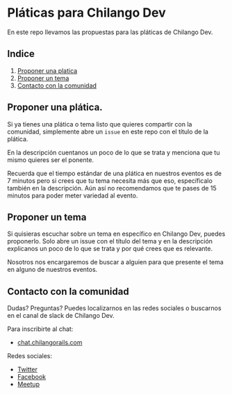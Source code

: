 # Pláticas para Chilango Dev

En este repo llevamos las propuestas para las pláticas de Chilango Dev.

## Indice
1. [Proponer una platica](#proponer-una-plática)
2. [Proponer un tema](#proponer-un-tema)
3. [Contacto con la comunidad](#contacto-con-la-comunidad)

## Proponer una plática.

Si ya tienes una plática o tema listo que quieres compartir con la comunidad,
simplemente abre un `issue` en este repo con el título de la plática.

En la descripción cuentanos un poco de lo que se trata y menciona que tu mismo
quieres ser el ponente.

Recuerda que el tiempo estándar de una plática en nuestros eventos es de 7 minutos
pero si crees que tu tema necesita más que eso, específicalo también en la descripción.
Aún así no recomendamos que te pases de 15 minutos para poder meter variedad al evento.

## Proponer un tema

Si quisieras escuchar sobre un tema en específico en Chilango Dev, puedes proponerlo.
Solo abre un issue con el título del tema y en la descripción explicanos un poco
de lo que se trata y por qué crees que es relevante.

Nosotros nos encargaremos de buscar a alguien para que presente el tema en
alguno de nuestros eventos.

## Contacto con la comunidad

Dudas? Preguntas? Puedes localizarnos en las redes sociales o buscarnos en el
canal de slack de Chilango Dev.

Para inscribirte al chat:

* [chat.chilangorails.com](http://chat.chilangorails.com)

Redes sociales:

* [Twitter](http://www.twitter.com/chilangodev)
* [Facebook](http://www.facebook.com/chilangodev)
* [Meetup](http://www.meetup.com/Chilango-Dev/)



